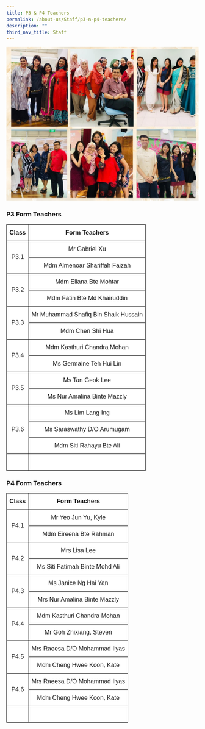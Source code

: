 ```yaml
---
title: P3 & P4 Teachers
permalink: /about-us/Staff/p3-n-p4-teachers/
description: ""
third_nav_title: Staff
---
```

![](/images/P3%20and%20P4%20teachers.jpeg)

### **P3 Form Teachers**

<style type="text/css">
.tg  {border-collapse:collapse;border-spacing:0;margin:0px auto;}
.tg td{border-color:black;border-style:solid;border-width:1px;font-family:Arial, sans-serif;font-size:16px;
  overflow:hidden;padding:12px 7px;word-break:normal;}
.tg th{border-color:black;border-style:solid;border-width:1px;font-family:Arial, sans-serif;font-size:16px;
  font-weight:normal;overflow:hidden;padding:12px 7px;word-break:normal;}
.tg .tg-2g1l{background-color:#FFF;font-weight:bold;text-align:center;vertical-align:middle}
.tg .tg-f4yw{background-color:#FFF;text-align:center;vertical-align:middle}
</style>

<table class="tg">
<tbody>

<tr>
<td class="tg-2g1l">Class<br></td>
<td class="tg-2g1l">Form Teachers<br></td>
</tr>

<tr>
<td class="tg-f4yw" rowspan="2">P3.1<br></td>
<td class="tg-f4yw">Mr Gabriel Xu<br></td>
</tr>
  
<tr>
<td class="tg-f4yw">Mdm Almenoar Shariffah Faizah<br></td>
</tr>

<tr>
<td class="tg-f4yw" rowspan="2">P3.2<br></td>
<td class="tg-f4yw">Mdm Eliana Bte Mohtar<br></td>
</tr>

<tr>
<td class="tg-f4yw">Mdm Fatin Bte Md Khairuddin<br></td>
</tr>

<tr>
<td class="tg-f4yw" rowspan="2">P3.3<br></td>
<td class="tg-f4yw">Mr Muhammad Shafiq Bin Shaik Hussain<br></td>
</tr>
  
<tr>
<td class="tg-f4yw">Mdm Chen Shi Hua<br></td>
</tr>
  
<tr>
<td class="tg-f4yw" rowspan="2">P3.4<br></td>
<td class="tg-f4yw">Mdm Kasthuri Chandra Mohan<br></td>
</tr>

<tr>
<td class="tg-f4yw">Ms Germaine Teh Hui Lin<br></td>
</tr>
  
<tr>
<td class="tg-f4yw" rowspan="2">P3.5<br></td>
<td class="tg-f4yw">Ms Tan Geok Lee<br></td>
</tr>

<tr>
<td class="tg-f4yw">Ms Nur Amalina Binte Mazzly</td>
</tr>

<tr>
<td class="tg-f4yw" rowspan="3">P3.6<br></td>
<td class="tg-f4yw">Ms Lim Lang Ing<br></td>
</tr>

<tr>
<td class="tg-f4yw">Ms Saraswathy D/O Arumugam</td>
</tr>

<tr>
<td class="tg-f4yw">Mdm Siti Rahayu Bte Ali</td>
</tr>	
	
<tr>
<td class="tg-f4yw" rowspan="1"><br></td>
<td class="tg-f4yw"><br></td>
</tr>

</tbody>
</table>

### **P4 Form Teachers**

<style type="text/css">
.tg  {border-collapse:collapse;border-spacing:0;margin:0px auto;}
.tg td{border-color:black;border-style:solid;border-width:1px;font-family:Arial, sans-serif;font-size:16px;
  overflow:hidden;padding:12px 7px;word-break:normal;}
.tg th{border-color:black;border-style:solid;border-width:1px;font-family:Arial, sans-serif;font-size:16px;
  font-weight:normal;overflow:hidden;padding:12px 7px;word-break:normal;}
.tg .tg-2g1l{background-color:#FFF;font-weight:bold;text-align:center;vertical-align:middle}
.tg .tg-f4yw{background-color:#FFF;text-align:center;vertical-align:middle}
</style>

<table class="tg">
<tbody>

<tr>
<td class="tg-2g1l">Class<br></td>
<td class="tg-2g1l">Form Teachers<br></td>
</tr>

<tr>
<td class="tg-f4yw" rowspan="2">P4.1<br></td>
<td class="tg-f4yw">Mr Yeo Jun Yu, Kyle<br></td>
</tr>
  
<tr>
<td class="tg-f4yw">Mdm Eireena Bte Rahman<br></td>
</tr>

<tr>
<td class="tg-f4yw" rowspan="2">P4.2<br></td>
<td class="tg-f4yw">Mrs Lisa Lee<br></td>
</tr>

<tr>
<td class="tg-f4yw">Ms Siti Fatimah Binte Mohd Ali<br></td>
</tr>

<tr>
<td class="tg-f4yw" rowspan="2">P4.3<br></td>
<td class="tg-f4yw">Ms Janice Ng Hai Yan<br></td>
</tr>
  
<tr>
<td class="tg-f4yw">Mrs Nur Amalina Binte Mazzly <br></td>
</tr>
  
<tr>
<td class="tg-f4yw" rowspan="2">P4.4<br></td>
<td class="tg-f4yw">Mdm Kasthuri Chandra Mohan<br></td>
</tr>

<tr>
<td class="tg-f4yw">Mr Goh Zhixiang, Steven<br></td>
</tr>
  
<tr>
<td class="tg-f4yw" rowspan="2">P4.5<br></td>
<td class="tg-f4yw">Mrs Raeesa D/O Mohammad Ilyas<br></td>
</tr>

<tr>
<td class="tg-f4yw">Mdm Cheng Hwee Koon, Kate</td>
</tr>

<tr>
<td class="tg-f4yw" rowspan="2">P4.6<br></td>
<td class="tg-f4yw">Mrs Raeesa D/O Mohammad Ilyas<br></td>
</tr>

<tr>
<td class="tg-f4yw">Mdm Cheng Hwee Koon, Kate</td>
</tr>
	
<tr>
<td class="tg-f4yw" rowspan="1"><br></td>
<td class="tg-f4yw"><br></td>
</tr>

</tbody>
</table>